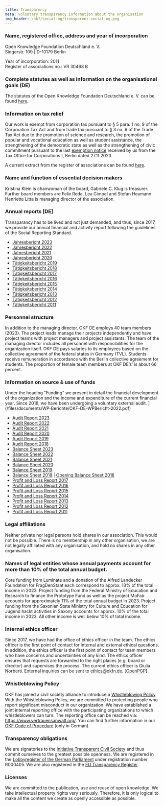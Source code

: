 ```yaml
---
title: Transparency
meta: Voluntary transparency information about the organisation
img_header: /okf/social-og/transparenz-social-og.png
---
```


### Name, registered office, address and year of incorporation

Open Knowledge Foundation Deutschland e. V. <br>
Singerstr. 109 | D-10179 Berlin <br>

Year of incorporation: 2011 <br>
Register of associations no.: VR 30468 B <br>

### Complete statutes as well as information on the organisational goals (DE)

The statutes of the Open Knowledge Foundation Deutschland e. V. can be found [here](/files/documents/01_OKF-Satzung_neu.pdf).

### Information on tax relief

Our work is exempt from corporation tax pursuant to § 5 para. 1 no. 9 of the Corporation Tax Act and from trade tax pursuant to § 3 no. 6 of the Trade Tax Act due to the promotion of science and research, the promotion of popular and vocational education as well as student assistance, the strengthening of the democratic state as well as the strengthening of civic commitment pursuant to the last [exemption notice](/files/documents/2023_Freistellungsbescheid_fuer2022.pdf) received by us from the Tax Office for Corporations I, Berlin dated 27.11.2023.

A current extract from the register of associations can be found [here](/files/documents/2024-03-12-Vereinsregisterauszug-OKF-DE.pdf).

### Name and function of essential decision makers

Kristina Klein is chairwoman of the board, Gabriele C. Klug is treasurer. Further board members are Felix Reda, Lea Gimpel and Stefan Heumann. Henriette Litta is managing director of the association.

### Annual reports [DE]

Transparancy has to be lived and not just demanded, and thus, since 2017, we provide our annual financial and activity report following the guidelines of the Social Reporting Standard.

- [Jahresbericht 2023](https://2023.okfn.de/) <br>
- [Jahresbericht 2022](https://2022.okfn.de/) <br>
- [Jahresbericht 2021](https://2021.okfn.de/) <br>
- [Jahresbericht 2020](https://2020.okfn.de/) <br>
- [Tätigkeitsbericht 2019](https://2019.okfn.de/) <br>
- [Tätigkeitsbericht 2018](https://2018.okfn.de/) <br>
- [Tätigkeitsbericht 2017](/files/documents/OKFDE-Taetigkeitsbericht-2017.pdf) <br>
- [Tätigkeitsbericht 2016](/files/documents/OKFDE-Taetigkeitsbericht-2016.pdf) <br>
- [Tätigkeitsbericht 2015](/files/documents/OKFDE-Taetigkeitsbericht-2015.pdf) <br>
- [Tätigkeitsbericht 2014](/files/documents/OKFDE-Taetigkeitsbericht-2014.pdf) <br>
- [Tätigkeitsbericht 2013](/files/documents/OKFDE-Taetigkeitsbericht-2013.pdf) <br>
- [Tätigkeitsbericht 2012](/files/documents/OKFDE-Taetigkeitsbericht-2012.pdf) <br>
- [Tätigkeitsbericht 2011](/files/documents/OKFDE-Taetigkeitsbericht-2011.pdf)

### Personnel structure

In addition to the managing director, OKF DE employs 40 team members (2023). The project leads manage their projects independently and have project teams with project managers and project assistants. The team of the managing director includes all personnel with responsibilities for the organization itself. OKF DE pays salaries to its employees based on the collective agreement of the federal states in Germany (TVL). Students receive remuneration in accordance with the Berlin collective agreement for students. The proportion of female team members at OKF DE’s’ is about 66 percent.


### Information on source & use of funds

Under the heading "Funding" we present in detail the financial development of the organization and the income and expenditure of the current financial year. Since 2018, we have been undergoing a voluntary external audit.
](/files/documents/WP-Berichte/OKF-DE-WPBericht-2022.pdf) <br>
- [Audit Report 2023](/files/documents/WP-Berichte/OKF-DE-WPBericht-2023.pdf) <br>
- [Audit Report 2022](/files/documents/WP-Berichte/OKF-DE-WPBericht-2022.pdf) <br>
- [Audit Report 2021](/files/documents/WP-Berichte/OKF-DE-WPBericht-2021.pdf) <br>
- [Audit Report 2020](/files/documents/WP-Berichte/OKF-DE-WPBericht-2020.pdf) <br>
- [Audit Report 2019](/files/documents/WP-Berichte/OKF-DE-WPBericht-2019.pdf) <br>
- [Audit Report 2018](/files/documents/WP-Berichte/OKF-DE-WPBericht-2018.pdf) <br>
- [Balance Sheet 2023](/files/documents/Jahresabschluesse/OKF-DE-Jahresabschluss-2023.pdf) <br>
- [Balance Sheet 2022](/files/documents/Jahresabschluesse/OKF-DE-Jahresabschluss-2022.pdf) <br>
- [Balance Sheet 2021](/files/documents/Jahresabschluesse/OKF-DE-Jahresabschluss-2021.pdf) <br>
- [Balance Sheet 2020](/files/documents/Jahresabschluesse/OKF-DE-Jahresabschluss-2020.pdf) <br>
- [Balance Sheet 2019](/files/documents/Jahresabschluesse/OKF-DE-Jahresabschluss-2019.pdf) <br>
- [Balance Sheet 2018](/files/documents/Jahresabschluesse/OKF-DE-Jahresabschluss-2018.pdf) | [Opening Balance Sheet 2018](/files/documents/Jahresabschluesse/OKF-DE-Jahresabschluss-Eröffnungsbilanz_2018.pdf) <br>
- [Profit and Loss Report 2017](/files/documents/jahresabschluesse/jahresabschluss-2017.pdf) <br>
- [Profit and Loss Report 2016](/files/documents/jahresabschluesse/jahresabschluss-2016.pdf) <br>
- [Profit and Loss Report 2015](/files/documents/jahresabschluesse/jahresabschluss-2015.pdf) <br>
- [Profit and Loss Report 2014](/files/documents/jahresabschluesse/jahresabschluss-2014.pdf) <br>
- [Profit and Loss Report 2013](/files/documents/jahresabschluesse/jahresabschluss-2013.pdf) <br>
- [Profit and Loss Report 2012](/files/documents/jahresabschluesse/jahresabschluss-2012.pdf) <br>
- [Profit and Loss Report 2011](/files/documents/jahresabschluesse/jahresabschluss-2011.pdf)

### Legal affiliations

Neither private nor legal persons hold shares in our association. This would not be possible. There is no membership in any other organisation, we are not legally affiliated with any organisation, and hold no shares in any other organisation.

### Names of legal entities whose annual payments account for more than 10% of the total annual budget.

Core funding from Luminate and a donation of the Alfred Landecker Foundation for FragDenStaat each correspond to approx. 13% of the total income in 2023. Project funding from the Federal Ministry of Education and Research to finance the Prototype Fund as well as the project MoFab accounts for approximately 11% of the total annual budget in 2023. Project funding from the Saxonian State Ministry for Culture and Education for Jugend hackt activities in Saxony accounts for approx. 10% of the total income in 2023. All other income is well below 10% of total income.

### Internal ethics officer

Since 2017, we have had the office of ethics officer in the team. The ethics officer is the first point of contact for internal and external ethical questions. In addition, the ethics officer is the first point of contact for team members who have concerns and uncertainties of any kind. The ethics officer ensures that requests are forwarded to the right places (e.g. board or director) and supervises the process. The current ethics officer is Giulia Norberti. External inquiries can be sent to ethics@okfn.de. [<a href="/okf/ethics_okfn_de_pub.asc">OpenPGP</a>]

### Whistleblowing Policy

OKF has joined a civil society alliance to introduce a [Whistleblowing Policy](https://freiheitsrechte.org/uploads/documents/Demokratie/Policy_Whistleblowing-2022-Gesellschaft-fuer-Freiheitsrechte-Zivilcourage-Demokratie.pdf). With the Whistleblowing Policy, we are committed to protecting people who report significant misconduct in our organization. We have established a joint internal reporting office with the participating organizations to which whistleblowers can turn. The reporting office can be reached via: https://www.vertrauensanwalt.org/. You can find further information in our [OKF Code of Procedure](/files/documents/OKF_WhistleblowingPolicy_Verfahrensordnung.pdf) (only in German).

### Transparency obligations

We are signatories to the [Initiative Transparent Civil Society](https://www.transparente-zivilgesellschaft.de/) and thus commit ourselves to the greatest possible openness. We are registered in the [Lobbyregister of the German Parliament](https://www.lobbyregister.bundestag.de/startseite) under registration number R000405. We are also registered in the [EU Transparency Register](https://ec.europa.eu/transparencyregister/public/homePage.do?redir=false&locale=de). 

### Licenses

We are committed to the publication, use and reuse of open knowledge. We take intellectual property rights very seriously. Therefore, it is only logical to make all the content we create as openly accessible as possible.
